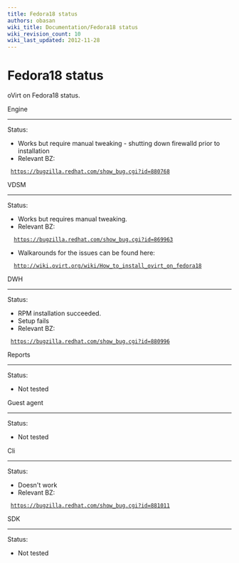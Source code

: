 ```yaml
---
title: Fedora18 status
authors: obasan
wiki_title: Documentation/Fedora18 status
wiki_revision_count: 10
wiki_last_updated: 2012-11-28
---
```


# Fedora18 status

oVirt on Fedora18 status.

Engine

------------------------------------------------------------------------

Status:

*   Works but require manual tweaking - shutting down firewalld prior to installation
*   Relevant BZ:

` `[`https://bugzilla.redhat.com/show_bug.cgi?id=880768`](https://bugzilla.redhat.com/show_bug.cgi?id=880768)

VDSM

------------------------------------------------------------------------

Status:

*   Works but requires manual tweaking.
*   Relevant BZ:

`  `[`https://bugzilla.redhat.com/show_bug.cgi?id=869963`](https://bugzilla.redhat.com/show_bug.cgi?id=869963)

*   Walkarounds for the issues can be found here:

`  `[`http://wiki.ovirt.org/wiki/How_to_install_ovirt_on_fedora18`](http://wiki.ovirt.org/wiki/How_to_install_ovirt_on_fedora18)

DWH

------------------------------------------------------------------------

Status:

*   RPM installation succeeded.
*   Setup fails
*   Relevant BZ:

` `[`https://bugzilla.redhat.com/show_bug.cgi?id=880996`](https://bugzilla.redhat.com/show_bug.cgi?id=880996)

Reports

------------------------------------------------------------------------

Status:

*   Not tested

Guest agent

------------------------------------------------------------------------

Status:

*   Not tested

Cli

------------------------------------------------------------------------

Status:

*   Doesn't work
*   Relevant BZ:

` `[`https://bugzilla.redhat.com/show_bug.cgi?id=881011`](https://bugzilla.redhat.com/show_bug.cgi?id=881011)

SDK

------------------------------------------------------------------------

Status:

*   Not tested
